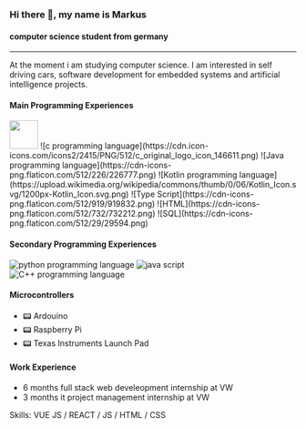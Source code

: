 ### Hi there 👋, my name is Markus
####  computer science student from germany

---

At the moment i am studying computer science. I am interested in self driving cars, software development for embedded systems and artificial intelligence projects.

#### Main Programming Experiences
<img src="https://cdn.icon-icons.com/icons2/2415/PNG/512/c_original_logo_icon_146611.png" width="50" height="50"/>
![c programming language](https://cdn.icon-icons.com/icons2/2415/PNG/512/c_original_logo_icon_146611.png)
![Java programming language](https://cdn-icons-png.flaticon.com/512/226/226777.png)
![Kotlin programming language](https://upload.wikimedia.org/wikipedia/commons/thumb/0/06/Kotlin_Icon.svg/1200px-Kotlin_Icon.svg.png)
![Type Script](https://cdn-icons-png.flaticon.com/512/919/919832.png)
![HTML](https://cdn-icons-png.flaticon.com/512/732/732212.png)
![SQL](https://cdn-icons-png.flaticon.com/512/29/29594.png)

#### Secondary Programming Experiences
![python programming language](https://cdn-icons-png.flaticon.com/512/5968/5968350.png)
![java script](https://cdn.icon-icons.com/icons2/2415/PNG/512/javascript_original_logo_icon_146455.png)
![C++ programming language](https://user-images.githubusercontent.com/42747200/46140125-da084900-c26d-11e8-8ea7-c45ae6306309.png)

#### Microcontrollers
- 📟 Ardouino
- 📟 Raspberry Pi
- 📟 Texas Instruments Launch Pad


#### Work Experience
- 6 months full stack web develeopment internship at VW
- 3 months it project management internship at VW

Skills: VUE JS / REACT / JS / HTML / CSS
 





<!---
Atomic456/Atomic456 is a ✨ special ✨ repository because its `README.md` (this file) appears on your GitHub profile.
You can click the Preview link to take a look at your changes.
--->
